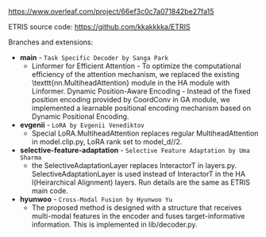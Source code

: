 https://www.overleaf.com/project/66ef3c0c7a071842be27fa15

ETRIS source code: https://github.com/kkakkkka/ETRIS

Branches and extensions:
- **main** - ```Task Specific Decoder by Sanga Park```
  - Linformer for Efficient Attention - To optimize the computational efficiency of the attention mechanism, we replaced the existing \texttt{nn.MultiheadAttention} module in the HA module with Linformer. Dynamic Position-Aware Encoding - Instead of the fixed position encoding provided by CoordConv in GA  module, we implemented a learnable positional encoding mechanism based on Dynamic Positional Encoding.
- **evgenii** - ```LoRA by Evgenii Venediktov```
  - Special LoRA.MultiheadAttention replaces regular MultiheadAttention in model.clip.py, LoRA rank set to model_d//2.
- **selective-feature-adaptation** - ```Selective Feature Adaptation by Uma Sharma```
  - the SelectiveAdaptationLayer replaces InteractorT in layers.py. SelectiveAdaptationLayer is used instead of InteractorT in the HA l(Heirarchical Alignment) layers. Run details are the same as ETRIS main code.
- **hyunwoo** - ```Cross-Modal Fusion by Hyunwoo Yu```
  - The proposed method is designed with a structure that receives multi-modal features in the encoder and fuses target-informative information. This is implemented in lib/decoder.py.
